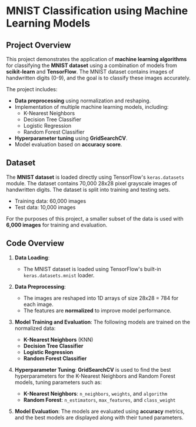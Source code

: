 # MNIST Classification using Machine Learning Models

## Project Overview

This project demonstrates the application of **machine learning algorithms** for classifying the **MNIST dataset** using a combination of models from **scikit-learn** and **TensorFlow**. The MNIST dataset contains images of handwritten digits (0-9), and the goal is to classify these images accurately.

The project includes:

- **Data preprocessing** using normalization and reshaping.
- Implementation of multiple machine learning models, including:
  - K-Nearest Neighbors
  - Decision Tree Classifier
  - Logistic Regression
  - Random Forest Classifier
- **Hyperparameter tuning** using **GridSearchCV**.
- Model evaluation based on **accuracy score**.

## Dataset

The **MNIST dataset** is loaded directly using TensorFlow's `keras.datasets` module. The dataset contains 70,000 28x28 pixel grayscale images of handwritten digits. The dataset is split into training and testing sets.

- Training data: 60,000 images
- Test data: 10,000 images

For the purposes of this project, a smaller subset of the data is used with **6,000 images** for training and evaluation.

## Code Overview

1. **Data Loading**: 
   - The MNIST dataset is loaded using TensorFlow's built-in `keras.datasets.mnist` loader.

2. **Data Preprocessing**:
   - The images are reshaped into 1D arrays of size 28x28 = 784 for each image.
   - The features are **normalized** to improve model performance.

3. **Model Training and Evaluation**: 
   The following models are trained on the normalized data:
   - **K-Nearest Neighbors** (KNN)
   - **Decision Tree Classifier**
   - **Logistic Regression**
   - **Random Forest Classifier**

4. **Hyperparameter Tuning**: 
   **GridSearchCV** is used to find the best hyperparameters for the K-Nearest Neighbors and Random Forest models, tuning parameters such as:
   - **K-Nearest Neighbors**: `n_neighbors`, `weights`, and `algorithm`
   - **Random Forest**: `n_estimators`, `max_features`, and `class_weight`

5. **Model Evaluation**: 
   The models are evaluated using **accuracy** metrics, and the best models are displayed along with their tuned parameters.

